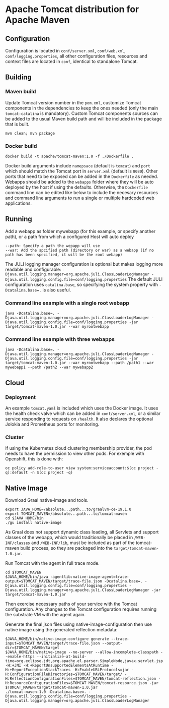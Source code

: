 <!--

    Licensed to the Apache Software Foundation (ASF) under one
    or more contributor license agreements.  See the NOTICE file
    distributed with this work for additional information
    regarding copyright ownership.  The ASF licenses this file
    to you under the Apache License, Version 2.0 (the
    "License"); you may not use this file except in compliance
    with the License.  You may obtain a copy of the License at

      http://www.apache.org/licenses/LICENSE-2.0

    Unless required by applicable law or agreed to in writing,
    software distributed under the License is distributed on an
    "AS IS" BASIS, WITHOUT WARRANTIES OR CONDITIONS OF ANY
    KIND, either express or implied.  See the License for the
    specific language governing permissions and limitations
    under the License.

-->

# Apache Tomcat distribution for Apache Maven

## Configuration

Configuration is located in `conf/server.xml`, `conf/web.xml`, `conf/logging.properties`, all other configuration files, resources and context files are located in `conf`, identical to standalone Tomcat.

## Building

### Maven build

Update Tomcat version number in the `pom.xml`, customize Tomcat components in the dependencies to keep the ones needed (only the main `tomcat-catalina` is mandatory). Custom Tomcat components sources can be added to the usual Maven build path and will be included in the package that is built.
```
mvn clean; mvn package
```

### Docker build

```
docker build -t apache/tomcat-maven:1.0 -f ./Dockerfile .
```
Docker build arguments include `namepsace` (default is `tomcat`) and `port` which should match the Tomcat port in `server.xml` (default is `8080`). Other ports that need to be exposed can be added in the `Dockerfile` as needed. Webapps should be added to the `webapps` folder where they will be auto deployed by the host if using the defaults. Otherwise, the `Dockerfile` command line can be edited like below to include the necesary resources and command line arguments to run a single or multiple hardcoded web applications.

## Running

Add a webapp as folder mywebapp (for this example, or specify another path), or a path from which a configured Host will auto deploy
```
--path: Specify a path the wepapp will use
--war: Add the spcified path (directory or war) as a webapp (if no path has been specified, it will be the root webapp)
```

The JULI logging manager configuration is optional but makes logging more readable and configurable:
`-Djava.util.logging.manager=org.apache.juli.ClassLoaderLogManager -Djava.util.logging.config.file=conf/logging.properties`
The default JULI configuration uses `catalina.base`, so specifying the system property with `-Dcatalina.base=.` is also useful.

### Command line example with a single root webapp

```
java -Dcatalina.base=. -Djava.util.logging.manager=org.apache.juli.ClassLoaderLogManager -Djava.util.logging.config.file=conf/logging.properties -jar target/tomcat-maven-1.0.jar --war myrootwebapp
```

### Command line example with three webapps

```
java -Dcatalina.base=. -Djava.util.logging.manager=org.apache.juli.ClassLoaderLogManager -Djava.util.logging.config.file=conf/logging.properties -jar target/tomcat-maven-1.0.jar --war myrootwebapp --path /path1 --war mywebapp1 --path /path2 --war mywebapp2
```

## Cloud

### Deployment

An example `tomcat.yaml` is included which uses the Docker image. It uses the health check valve which can be added in `conf/server.xml`, or a similar service responding to requests on `/health`. It also declares the optional Jolokia and Prometheus ports for monitoring.

### Cluster

If using the Kubernetes cloud clustering membership provider, the pod needs to have the permission to view other pods. For exemple with Openshift, this is done with:
```
oc policy add-role-to-user view system:serviceaccount:$(oc project -q):default -n $(oc project -q)
```

## Native Image

Download Graal native-image and tools.
```
export JAVA_HOME=/absolute...path...to/graalvm-ce-19.1.0
export TOMCAT_MAVEN=/absolute...path...to/tomcat-maven
cd $JAVA_HOME/bin
./gu install native-image
```
As Graal does not support dynamic class loading, all Servlets and support classes of the webapp, which would traditionally be placed
in `/WEB-INF/classes` and `/WEB-INF/lib`, must be included as part of the tomcat-maven build process, so they are packaged into the
`target/tomcat-maven-1.0.jar`.

Run Tomcat with the agent in full trace mode.
```
cd $TOMCAT_MAVEN
$JAVA_HOME/bin/java -agentlib:native-image-agent=trace-output=$TOMCAT_MAVEN/target/trace-file.json -Dcatalina.base=. -Djava.util.logging.config.file=conf/logging.properties -Djava.util.logging.manager=org.apache.juli.ClassLoaderLogManager -jar target/tomcat-maven-1.0.jar
```
Then exercise necessary paths of your service with the Tomcat configuration. Any changes to the Tomcat configuration requires running
the substrate VM with the agent again.

Generate the final json files using native-image-configuration then use native image using the generated reflection metadata:
```
$JAVA_HOME/bin/native-image-configure generate --trace-input=$TOMCAT_MAVEN/target/trace-file.json --output-dir=$TOMCAT_MAVEN/target
$JAVA_HOME/bin/native-image --no-server --allow-incomplete-classpath --enable-https --initialize-at-build-time=org.eclipse.jdt,org.apache.el.parser.SimpleNode,javax.servlet.jsp.JspFactory,org.apache.jasper.servlet.JasperInitializer,org.apache.jasper.runtime.JspFactoryImpl -H:+JNI -H:+ReportUnsupportedElementsAtRuntime -H:+ReportExceptionStackTraces -H:EnableURLProtocols=jar -H:ConfigurationFileDirectories=$TOMCAT_MAVEN/target/ -H:ReflectionConfigurationFiles=$TOMCAT_MAVEN/tomcat-reflection.json -H:ResourceConfigurationFiles=$TOMCAT_MAVEN/tomcat-resource.json -jar $TOMCAT_MAVEN/target/tomcat-maven-1.0.jar
./tomcat-maven-1.0 -Dcatalina.base=. -Djava.util.logging.config.file=conf/logging.properties -Djava.util.logging.manager=org.apache.juli.ClassLoaderLogManager
```
